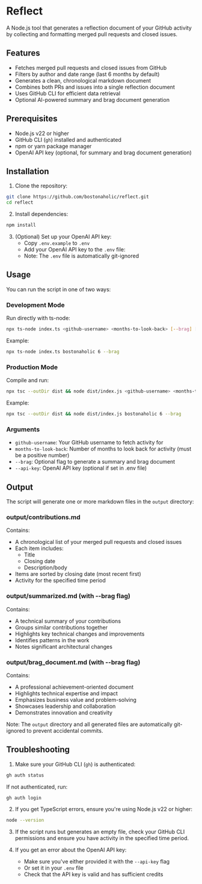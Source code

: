 # Reflect

A Node.js tool that generates a reflection document of your GitHub activity by collecting and formatting merged pull requests and closed issues.

## Features

- Fetches merged pull requests and closed issues from GitHub
- Filters by author and date range (last 6 months by default)
- Generates a clean, chronological markdown document
- Combines both PRs and issues into a single reflection document
- Uses GitHub CLI for efficient data retrieval
- Optional AI-powered summary and brag document generation

## Prerequisites

- Node.js v22 or higher
- GitHub CLI (`gh`) installed and authenticated
- npm or yarn package manager
- OpenAI API key (optional, for summary and brag document generation)

## Installation

1. Clone the repository:

```bash
git clone https://github.com/bostonaholic/reflect.git
cd reflect
```

2. Install dependencies:

```bash
npm install
```

3. (Optional) Set up your OpenAI API key:
   - Copy `.env.example` to `.env`
   - Add your OpenAI API key to the `.env` file:
   - Note: The `.env` file is automatically git-ignored

## Usage

You can run the script in one of two ways:

### Development Mode

Run directly with ts-node:

```bash
npx ts-node index.ts <github-username> <months-to-look-back> [--brag] [--api-key <openai-api-key>]
```

Example:

```bash
npx ts-node index.ts bostonaholic 6 --brag
```

### Production Mode

Compile and run:

```bash
npx tsc --outDir dist && node dist/index.js <github-username> <months-to-look-back> [--brag] [--api-key <openai-api-key>]
```

Example:

```bash
npx tsc --outDir dist && node dist/index.js bostonaholic 6 --brag
```

### Arguments

- `github-username`: Your GitHub username to fetch activity for
- `months-to-look-back`: Number of months to look back for activity (must be a positive number)
- `--brag`: Optional flag to generate a summary and brag document
- `--api-key`: OpenAI API key (optional if set in .env file)

## Output

The script will generate one or more markdown files in the `output` directory:

### output/contributions.md
Contains:
- A chronological list of your merged pull requests and closed issues
- Each item includes:
  - Title
  - Closing date
  - Description/body
- Items are sorted by closing date (most recent first)
- Activity for the specified time period

### output/summarized.md (with --brag flag)
Contains:
- A technical summary of your contributions
- Groups similar contributions together
- Highlights key technical changes and improvements
- Identifies patterns in the work
- Notes significant architectural changes

### output/brag_document.md (with --brag flag)
Contains:
- A professional achievement-oriented document
- Highlights technical expertise and impact
- Emphasizes business value and problem-solving
- Showcases leadership and collaboration
- Demonstrates innovation and creativity

Note: The `output` directory and all generated files are automatically git-ignored to prevent accidental commits.

## Troubleshooting

1. Make sure your GitHub CLI (`gh`) is authenticated:

```bash
gh auth status
```

If not authenticated, run:

```bash
gh auth login
```

2. If you get TypeScript errors, ensure you're using Node.js v22 or higher:

```bash
node --version
```

3. If the script runs but generates an empty file, check your GitHub CLI permissions and ensure you have activity in the specified time period.

4. If you get an error about the OpenAI API key:
   - Make sure you've either provided it with the `--api-key` flag
   - Or set it in your `.env` file
   - Check that the API key is valid and has sufficient credits
